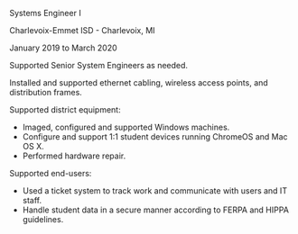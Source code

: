 Systems Engineer I

Charlevoix-Emmet ISD - Charlevoix, MI

January 2019 to March 2020

Supported Senior System Engineers as needed.


Installed and supported ethernet cabling, wireless access points, and distribution frames.


Supported district equipment:
 - Imaged, configured and supported Windows machines.
 - Configure and support 1:1 student devices running ChromeOS and Mac OS X.
 - Performed hardware repair.


Supported end-users:
 - Used a ticket system to track work and communicate with users and IT staff.
 - Handle student data in a secure manner according to FERPA and HIPPA guidelines.
